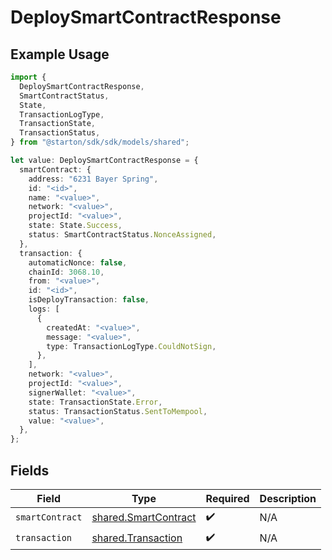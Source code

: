 # DeploySmartContractResponse

## Example Usage

```typescript
import {
  DeploySmartContractResponse,
  SmartContractStatus,
  State,
  TransactionLogType,
  TransactionState,
  TransactionStatus,
} from "@starton/sdk/sdk/models/shared";

let value: DeploySmartContractResponse = {
  smartContract: {
    address: "6231 Bayer Spring",
    id: "<id>",
    name: "<value>",
    network: "<value>",
    projectId: "<value>",
    state: State.Success,
    status: SmartContractStatus.NonceAssigned,
  },
  transaction: {
    automaticNonce: false,
    chainId: 3068.10,
    from: "<value>",
    id: "<id>",
    isDeployTransaction: false,
    logs: [
      {
        createdAt: "<value>",
        message: "<value>",
        type: TransactionLogType.CouldNotSign,
      },
    ],
    network: "<value>",
    projectId: "<value>",
    signerWallet: "<value>",
    state: TransactionState.Error,
    status: TransactionStatus.SentToMempool,
    value: "<value>",
  },
};
```

## Fields

| Field                                                               | Type                                                                | Required                                                            | Description                                                         |
| ------------------------------------------------------------------- | ------------------------------------------------------------------- | ------------------------------------------------------------------- | ------------------------------------------------------------------- |
| `smartContract`                                                     | [shared.SmartContract](../../../sdk/models/shared/smartcontract.md) | :heavy_check_mark:                                                  | N/A                                                                 |
| `transaction`                                                       | [shared.Transaction](../../../sdk/models/shared/transaction.md)     | :heavy_check_mark:                                                  | N/A                                                                 |